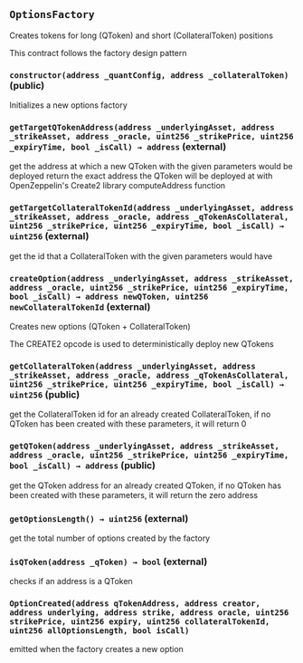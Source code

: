 ## `OptionsFactory`

Creates tokens for long (QToken) and short (CollateralToken) positions


This contract follows the factory design pattern


### `constructor(address _quantConfig, address _collateralToken)` (public)

Initializes a new options factory




### `getTargetQTokenAddress(address _underlyingAsset, address _strikeAsset, address _oracle, uint256 _strikePrice, uint256 _expiryTime, bool _isCall) → address` (external)

get the address at which a new QToken with the given parameters would be deployed
return the exact address the QToken will be deployed at with OpenZeppelin's Create2
library computeAddress function




### `getTargetCollateralTokenId(address _underlyingAsset, address _strikeAsset, address _oracle, address _qTokenAsCollateral, uint256 _strikePrice, uint256 _expiryTime, bool _isCall) → uint256` (external)

get the id that a CollateralToken with the given parameters would have




### `createOption(address _underlyingAsset, address _strikeAsset, address _oracle, uint256 _strikePrice, uint256 _expiryTime, bool _isCall) → address newQToken, uint256 newCollateralTokenId` (external)

Creates new options (QToken + CollateralToken)


The CREATE2 opcode is used to deterministically deploy new QTokens


### `getCollateralToken(address _underlyingAsset, address _strikeAsset, address _oracle, address _qTokenAsCollateral, uint256 _strikePrice, uint256 _expiryTime, bool _isCall) → uint256` (public)

get the CollateralToken id for an already created CollateralToken,
if no QToken has been created with these parameters, it will return 0




### `getQToken(address _underlyingAsset, address _strikeAsset, address _oracle, uint256 _strikePrice, uint256 _expiryTime, bool _isCall) → address` (public)

get the QToken address for an already created QToken, if no QToken has been created
with these parameters, it will return the zero address




### `getOptionsLength() → uint256` (external)

get the total number of options created by the factory




### `isQToken(address _qToken) → bool` (external)

checks if an address is a QToken





### `OptionCreated(address qTokenAddress, address creator, address underlying, address strike, address oracle, uint256 strikePrice, uint256 expiry, uint256 collateralTokenId, uint256 allOptionsLength, bool isCall)`

emitted when the factory creates a new option




